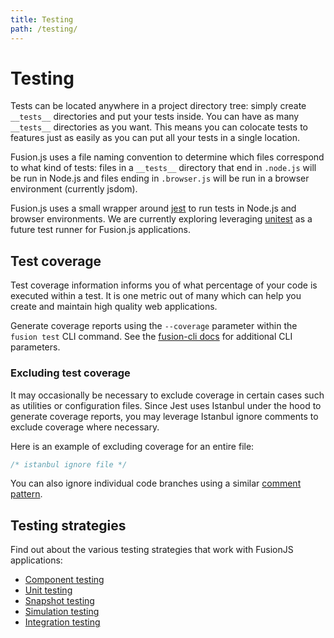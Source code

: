 ```yaml
---
title: Testing
path: /testing/
---
```


# Testing

Tests can be located anywhere in a project directory tree: simply create
`__tests__` directories and put your tests inside. You can have as many
`__tests__` directories as you want. This means you can colocate tests to
features just as easily as you can put all your tests in a single location.

Fusion.js uses a file naming convention to determine which files correspond to
what kind of tests: files in a `__tests__` directory that end in `.node.js` will
be run in Node.js and files ending in `.browser.js` will be run in a browser environment (currently jsdom).

Fusion.js uses a small wrapper around [jest](https://github.com/facebook/jest) to run
tests in Node.js and browser environments. We are currently exploring leveraging [unitest](https://github.com/rtsao/unitest) as a future test runner for Fusion.js applications.

## Test coverage

Test coverage information informs you of what percentage of your code is executed within a test. It is one metric out of many which can help you create and maintain high quality web applications.

Generate coverage reports using the `--coverage` parameter within the `fusion test` CLI command. See the [fusion-cli docs](/api/fusion-cli#cli-api) for additional CLI parameters.

### Excluding test coverage

It may occasionally be necessary to exclude coverage in certain cases such as utilities or configuration files. Since Jest uses Istanbul under the hood to generate coverage reports, you may leverage Istanbul ignore comments to exclude coverage where necessary.

Here is an example of excluding coverage for an entire file:

```js
/* istanbul ignore file */
```

You can also ignore individual code branches using a similar [comment pattern](https://github.com/gotwarlost/istanbul/blob/master/ignoring-code-for-coverage.md).

## Testing strategies

Find out about the various testing strategies that work with FusionJS applications:

* [Component testing](/docs/guides/testing/component)
* [Unit testing](/docs/guides/testing/unit)
* [Snapshot testing](/docs/guides/testing/snapshot)
* [Simulation testing](/docs/guides/testing/simulation)
* [Integration testing](/docs/guides/testing/integration)
